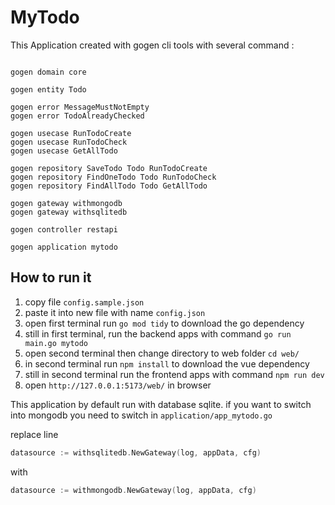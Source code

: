 # MyTodo

This Application created with gogen cli tools with several command : 

```text

gogen domain core

gogen entity Todo

gogen error MessageMustNotEmpty
gogen error TodoAlreadyChecked

gogen usecase RunTodoCreate
gogen usecase RunTodoCheck
gogen usecase GetAllTodo

gogen repository SaveTodo Todo RunTodoCreate
gogen repository FindOneTodo Todo RunTodoCheck
gogen repository FindAllTodo Todo GetAllTodo

gogen gateway withmongodb
gogen gateway withsqlitedb

gogen controller restapi

gogen application mytodo
```

## How to run it

1. copy file `config.sample.json`
2. paste it into new file with name `config.json`
3. open first terminal run `go mod tidy` to download the go dependency 
4. still in first terminal, run the backend apps with command `go run main.go mytodo`
5. open second terminal then change directory to web folder `cd web/` 
6. in second terminal run `npm install` to download the vue dependency
7. still in second terminal run the frontend apps with command `npm run dev`
8. open `http://127.0.0.1:5173/web/` in browser

This application by default run with database sqlite. 
if you want to switch into mongodb you need to switch in `application/app_mytodo.go`

replace line
```go
datasource := withsqlitedb.NewGateway(log, appData, cfg)
```
with

```go
datasource := withmongodb.NewGateway(log, appData, cfg)
```